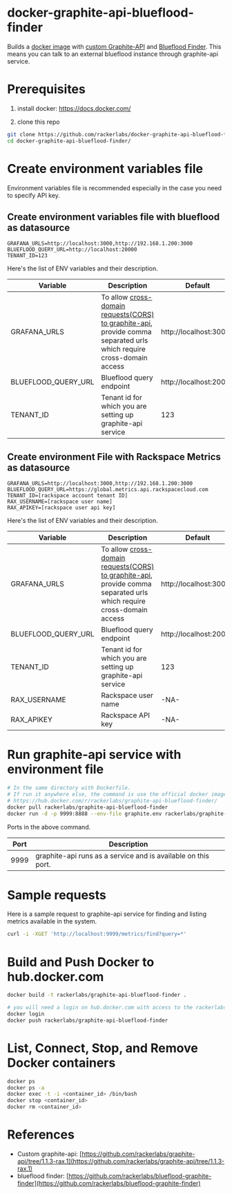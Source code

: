 # docker-graphite-api-blueflood-finder

Builds a [docker image](https://hub.docker.com/r/rackerlabs/graphite-api-blueflood-finder/) with [custom Graphite-API](https://github.com/rackerlabs/graphite-api/tree/1.1.3-rax.1) and [Blueflood Finder](https://github.com/rackerlabs/blueflood-graphite-finder). This means you can talk to an external blueflood 
instance through graphite-api service.

# Prerequisites

1. install docker:  https://docs.docker.com/

2. clone this repo
```sh
git clone https://github.com/rackerlabs/docker-graphite-api-blueflood-finder.git
cd docker-graphite-api-blueflood-finder/
```

# Create environment variables file

Environment variables file is recommended especially in the case you need to specify API key.

## Create environment variables file  with blueflood as datasource

```
GRAFANA_URLS=http://localhost:3000,http://192.168.1.200:3000
BLUEFLOOD_QUERY_URL=http://localhost:20000
TENANT_ID=123
```

Here's the list of ENV variables and their description.

| Variable             |   Description                                       |  Default   |
| ---------------------|-----------------------------------------------------|------------|
| GRAFANA_URLS         | To allow [cross-domain requests(CORS) to graphite-api](https://github.com/brutasse/graphite-api/blob/master/docs/configuration.rst), provide comma separated urls which require cross-domain access | http://localhost:3000 |
| BLUEFLOOD_QUERY_URL  | Blueflood query endpoint | http://localhost:20000 |
| TENANT_ID            | Tenant id for which you are setting up graphite-api service | 123 |



## Create environment File with Rackspace Metrics as datasource
```
GRAFANA_URLS=http://localhost:3000,http://192.168.1.200:3000
BLUEFLOOD_QUERY_URL=https://global.metrics.api.rackspacecloud.com
TENANT_ID=[rackspace account tenant ID]
RAX_USERNAME=[rackspace user name]
RAX_APIKEY=[rackspace user api key]
```

Here's the list of ENV variables and their description.

| Variable             |   Description                                       |  Default   |
| ---------------------|-----------------------------------------------------|------------|
| GRAFANA_URLS         | To allow [cross-domain requests(CORS) to graphite-api](https://github.com/brutasse/graphite-api/blob/master/docs/configuration.rst), provide comma separated urls which require cross-domain access | http://localhost:3000 |
| BLUEFLOOD_QUERY_URL  | Blueflood query endpoint | http://localhost:20000 |
| TENANT_ID            | Tenant id for which you are setting up graphite-api service | 123 |
| RAX_USERNAME         | Rackspace user name | 	-NA- |
| RAX_APIKEY           | Rackspace API key |	-NA- |

# Run graphite-api service with environment file

```sh
# In the same directory with Dockerfile.
# If run it anywhere else, the command is use the official docker image instead
# https://hub.docker.com/r/rackerlabs/graphite-api-blueflood-finder/
docker pull rackerlabs/graphite-api-blueflood-finder
docker run -d -p 9999:8888 --env-file graphite.env rackerlabs/graphite-api-blueflood-finder
```

Ports in the above command.

| Port             |   Description                                                  |
| -----------------|----------------------------------------------------------------|
| 9999             | graphite-api runs as a service and is available on this port.  |

# Sample requests

Here is a sample request to graphite-api service for finding and listing metrics available in the system.

```sh
curl -i -XGET 'http://localhost:9999/metrics/find?query=*'
```

# Build and Push Docker to hub.docker.com
```sh
docker build -t rackerlabs/graphite-api-blueflood-finder .

# you will need a login on hub.docker.com with access to the rackerlabs organization
docker login
docker push rackerlabs/graphite-api-blueflood-finder
```

# List, Connect, Stop, and Remove Docker containers
```sh
docker ps
docker ps -a
docker exec -t -i <container_id> /bin/bash
docker stop <container_id>
docker rm <container_id>
```

# References

* Custom graphite-api: [https://github.com/rackerlabs/graphite-api/tree/1.1.3-rax.1](https://github.com/rackerlabs/graphite-api/tree/1.1.3-rax.1)
* blueflood finder: [https://github.com/rackerlabs/blueflood-graphite-finder](https://github.com/rackerlabs/blueflood-graphite-finder) 
